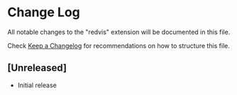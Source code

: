 # Change Log
All notable changes to the "redvis" extension will be documented in this file.

Check [Keep a Changelog](http://keepachangelog.com/) for recommendations on how to structure this file.

## [Unreleased]
- Initial release